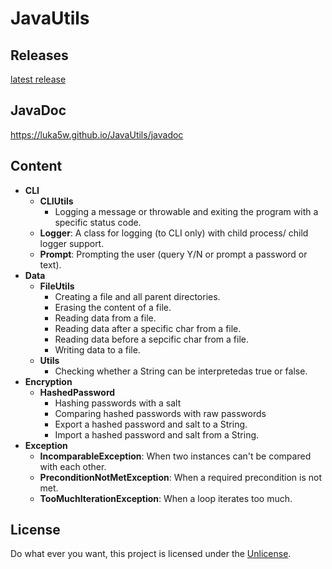# JavaUtils

## Releases

[latest release](https://github.com/Luka5W/JavaUtils/releases/latest)

## JavaDoc

https://luka5w.github.io/JavaUtils/javadoc

## Content

- **CLI**
  - **CLIUtils**
    - Logging a message or throwable and exiting the program with a specific status code.
  - **Logger**: A class for logging (to CLI only) with child process/ child logger support.
  - **Prompt**: Prompting the user (query Y/N or prompt a password or text).
- **Data**
  - **FileUtils**
    - Creating a file and all parent directories.
    - Erasing the content of a file.
    - Reading data from a file.
    - Reading data after a specific char from a file.
    - Reading data before a sepcific char from a file.
    - Writing data to a file.
  - **Utils**
    - Checking whether a String can be interpretedas true or false.
- **Encryption**
  - **HashedPassword**
    - Hashing passwords with a salt
    - Comparing hashed passwords with raw passwords
    - Export a hashed password and salt to a String.
    - Import a hashed password and salt from a String.
- **Exception**
  - **IncomparableException**: When two instances can't be compared with each other.
  - **PreconditionNotMetException**: When a required precondition is not met.
  - **TooMuchIterationException**: When a loop iterates too much.

## License

Do what ever you want, this project is licensed under the [Unlicense](https://unlicense.org).
